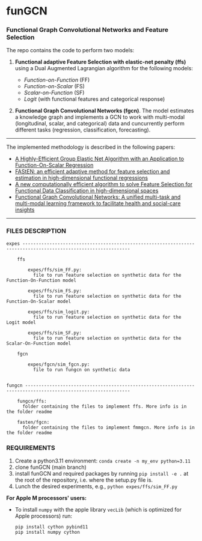 # funGCN

### Functional Graph Convolutional Networks and Feature Selection

The repo contains the code to perform two models: 

1) **Functional adaptive Feature Selection with elastic-net penalty (ffs)** using a Dual Augmented Lagrangian algorithm for the following models:
    * *Function-on-Function* (FF)
    * *Function-on-Scalar* (FS)
    * *Scalar-on-Function* (SF)
    * *Logit* (with functional features and categorical response)


2) **Functional Graph Convolutional Networks (fgcn)**. 
The model estimates a knowledge graph and implements a GCN to work with multi-modal (longitudinal, scalar, and categorical) data and cuncurrently 
perform different tasks (regression, classification, forecasting).

--- 

The implemented methodology is described in the following papers:

- [A Highly-Efficient Group Elastic Net Algorithm with an Application to Function-On-Scalar Regression](https://proceedings.neurips.cc/paper/2021/hash/4d410063822cd9be28f86701c0bc3a31-Abstract.html)
- [FAStEN: an efficient adaptive method for feature selection and estimation in high-dimensional functional regressions](https://arxiv.org/abs/2303.14801)
- [A new computationally efficient algorithm to solve Feature Selection for Functional Data Classification in high-dimensional spaces](https://arxiv.org/abs/2401.05765)
- [Functional Graph Convolutional Networks: A unified multi-task and multi-modal learning framework to facilitate health and social-care insights](https://arxiv.org/abs/2403.10158)

--- 

### FILES DESCRIPTION

    expes --------------------------------------------------------------------------------------------------------------

        ffs 
        
            expes/ffs/sim_FF.py:
              file to run feature selection on synthetic data for the Function-On-Function model 

            expes/ffs/sim_FS.py:
              file to run feature selection on synthetic data for the Function-On-Scalar model
            
            expes/ffs/sim_logit.py:
              file to run feature selection on synthetic data for the Logit model

            expes/ffs/sim_SF.py:
              file to run feature selection on synthetic data for the Scalar-On-Function model
        
        fgcn 
            
            expes/fgcn/sim_fgcn.py:
              file to run fungcn on synthetic data


    fungcn -------------------------------------------------------------------------------------------------------------
        
        fungcn/ffs:
          folder containing the files to implement ffs. More info is in the folder readme
    
        fasten/fgcn:
          folder containing the files to implement fmmgcn. More info is in the folder readme
    
### REQUIREMENTS

1) Create a python3.11 environment: `conda create -n my_env python=3.11`
2) clone funGCN (main branch)
3) install funGCN and required packages by running `pip install -e .` 
at the root of the repository, i.e. where the setup.py file is.
4) Lunch the desired experiments, e.g., `python expes/ffs/sim_FF.py`

**For Apple M processors' users:**
* To install `numpy` with the apple library `vecLib` (which is optimized for Apple processors) run:
    ```
    pip install cython pybind11
    pip install numpy cython
    ```
   
